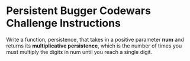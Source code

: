 # Persistent Bugger Codewars Challenge Instructions
Write a function, persistence, that takes in a positive parameter **num** and returns its **multiplicative persistence**,
which is the number of times you must multiply the
digits in num until you reach a single digit.
